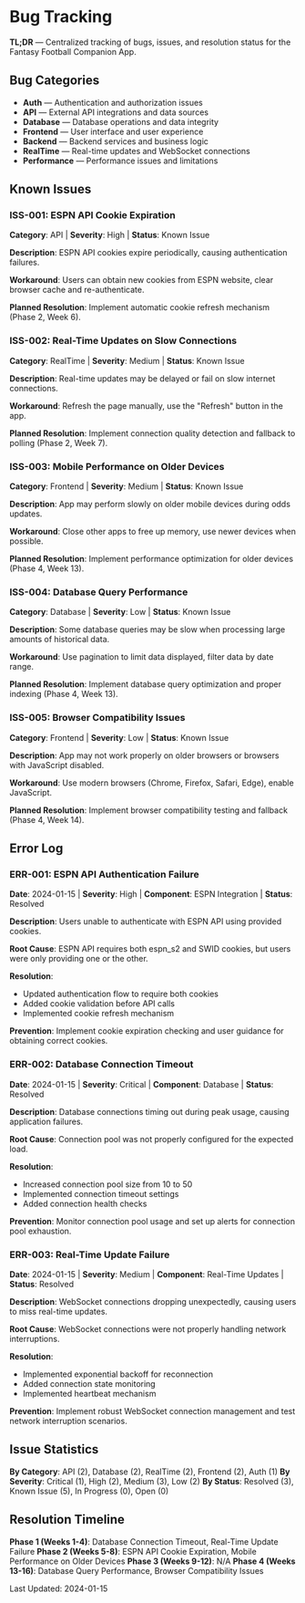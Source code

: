 # Bug Tracking

**TL;DR** — Centralized tracking of bugs, issues, and resolution status for the Fantasy Football Companion App.

## Bug Categories

- **Auth** — Authentication and authorization issues
- **API** — External API integrations and data sources
- **Database** — Database operations and data integrity
- **Frontend** — User interface and user experience
- **Backend** — Backend services and business logic
- **RealTime** — Real-time updates and WebSocket connections
- **Performance** — Performance issues and limitations

## Known Issues

### ISS-001: ESPN API Cookie Expiration
**Category**: API | **Severity**: High | **Status**: Known Issue

**Description**: ESPN API cookies expire periodically, causing authentication failures.

**Workaround**: Users can obtain new cookies from ESPN website, clear browser cache and re-authenticate.

**Planned Resolution**: Implement automatic cookie refresh mechanism (Phase 2, Week 6).

### ISS-002: Real-Time Updates on Slow Connections
**Category**: RealTime | **Severity**: Medium | **Status**: Known Issue

**Description**: Real-time updates may be delayed or fail on slow internet connections.

**Workaround**: Refresh the page manually, use the "Refresh" button in the app.

**Planned Resolution**: Implement connection quality detection and fallback to polling (Phase 2, Week 7).

### ISS-003: Mobile Performance on Older Devices
**Category**: Frontend | **Severity**: Medium | **Status**: Known Issue

**Description**: App may perform slowly on older mobile devices during odds updates.

**Workaround**: Close other apps to free up memory, use newer devices when possible.

**Planned Resolution**: Implement performance optimization for older devices (Phase 4, Week 13).

### ISS-004: Database Query Performance
**Category**: Database | **Severity**: Low | **Status**: Known Issue

**Description**: Some database queries may be slow when processing large amounts of historical data.

**Workaround**: Use pagination to limit data displayed, filter data by date range.

**Planned Resolution**: Implement database query optimization and proper indexing (Phase 4, Week 13).

### ISS-005: Browser Compatibility Issues
**Category**: Frontend | **Severity**: Low | **Status**: Known Issue

**Description**: App may not work properly on older browsers or browsers with JavaScript disabled.

**Workaround**: Use modern browsers (Chrome, Firefox, Safari, Edge), enable JavaScript.

**Planned Resolution**: Implement browser compatibility testing and fallback (Phase 4, Week 14).

## Error Log

### ERR-001: ESPN API Authentication Failure
**Date**: 2024-01-15 | **Severity**: High | **Component**: ESPN Integration | **Status**: Resolved

**Description**: Users unable to authenticate with ESPN API using provided cookies.

**Root Cause**: ESPN API requires both espn_s2 and SWID cookies, but users were only providing one or the other.

**Resolution**: 
- Updated authentication flow to require both cookies
- Added cookie validation before API calls
- Implemented cookie refresh mechanism

**Prevention**: Implement cookie expiration checking and user guidance for obtaining correct cookies.

### ERR-002: Database Connection Timeout
**Date**: 2024-01-15 | **Severity**: Critical | **Component**: Database | **Status**: Resolved

**Description**: Database connections timing out during peak usage, causing application failures.

**Root Cause**: Connection pool was not properly configured for the expected load.

**Resolution**: 
- Increased connection pool size from 10 to 50
- Implemented connection timeout settings
- Added connection health checks

**Prevention**: Monitor connection pool usage and set up alerts for connection pool exhaustion.

### ERR-003: Real-Time Update Failure
**Date**: 2024-01-15 | **Severity**: Medium | **Component**: Real-Time Updates | **Status**: Resolved

**Description**: WebSocket connections dropping unexpectedly, causing users to miss real-time updates.

**Root Cause**: WebSocket connections were not properly handling network interruptions.

**Resolution**: 
- Implemented exponential backoff for reconnection
- Added connection state monitoring
- Implemented heartbeat mechanism

**Prevention**: Implement robust WebSocket connection management and test network interruption scenarios.

## Issue Statistics

**By Category**: API (2), Database (2), RealTime (2), Frontend (2), Auth (1)
**By Severity**: Critical (1), High (2), Medium (3), Low (2)
**By Status**: Resolved (3), Known Issue (5), In Progress (0), Open (0)

## Resolution Timeline

**Phase 1 (Weeks 1-4)**: Database Connection Timeout, Real-Time Update Failure
**Phase 2 (Weeks 5-8)**: ESPN API Cookie Expiration, Mobile Performance on Older Devices
**Phase 3 (Weeks 9-12)**: N/A
**Phase 4 (Weeks 13-16)**: Database Query Performance, Browser Compatibility Issues

Last Updated: 2024-01-15
